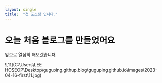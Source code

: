 ```yaml
---
layout: single
title:  "첫 포스팅 입니다."
---
```


# 오늘 처음 블로그를 만들었어요

앞으로 열심히 해보겠습니다.

![11](C:\Users\LEE HOSEOP\Desktop\guguping.githup.blog\guguping.github.io\images\2023-04-16-first\11.jpg)
